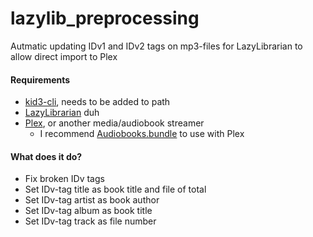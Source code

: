 # lazylib_preprocessing
Autmatic updating IDv1 and IDv2 tags on mp3-files for LazyLibrarian to allow direct import to Plex

#### Requirements
* [kid3-cli](https://kid3.sourceforge.io/), needs to be added to path
* [LazyLibrarian](https://lazylibrarian.gitlab.io/) duh
* [Plex](https://www.plex.tv/media-server-downloads/), or another media/audiobook streamer
  - I recommend [Audiobooks.bundle](https://github.com/macr0dev/Audiobooks.bundle) to use with Plex

#### What does it do?
* Fix broken IDv tags
* Set IDv-tag title as book title and file of total
* Set IDv-tag artist as book author
* Set IDv-tag album as book title
* Set IDv-tag track as file number

